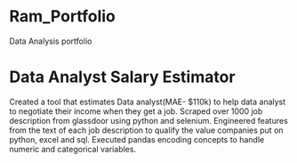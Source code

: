 # Ram_Portfolio
Data Analysis portfolio

# Data Analyst Salary Estimator
Created a tool that estimates Data analyst(MAE- $110k) to help data analyst to negotiate their income when they get a job.
Scraped over 1000 job description from glassdoor using python and selenium.
Engineered features from the text  of each job description to qualify the value companies put on python, excel and sql.
Executed pandas encoding concepts to handle numeric and categorical variables.

